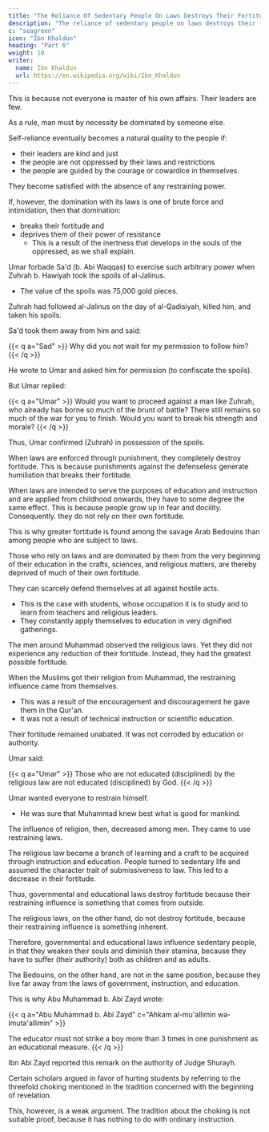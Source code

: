 ```yaml
---
title: "The Reliance Of Sedentary People On Laws Destroys Their Fortitude And Power Of Resistance"
description: "The reliance of sedentary people on laws destroys their fortitude and power of resistance"
c: "seagreen"
icon: "Ibn Khaldun"
heading: "Part 6"
weight: 10
writer:
  name: Ibn Khaldun
  url: https://en.wikipedia.org/wiki/Ibn_Khaldun
---
```



This is because not everyone is master of his own affairs. Their leaders are few. 

As a rule, man must by necessity be dominated by someone else. 

Self-reliance eventually becomes a natural quality to the people if:
- their leaders are kind and just
- the people are not oppressed by their laws and restrictions
- the people are guided by the courage or cowardice in themselves. 

They become satisfied with the absence of any restraining power. 

If, however, the domination with its laws is one of brute force and intimidation, then that domination:
- breaks their fortitude and
- deprives them of their power of resistance
  - This is a result of the inertness that develops in the souls of the oppressed, as we shall explain.

Umar forbade Sa'd (b. Abi Waqqas) to exercise such arbitrary power when Zuhrah b. Hawiyah took the spoils of al-Jalinus. 
- The value of the spoils was 75,000 gold pieces. 

Zuhrah had followed al-Jalinus on the day of al-Qadisiyah, killed him, and taken his spoils. 

Sa'd took them away from him and said:

{{< q a="Sad" >}}
Why did you not wait for my permission to follow him?
{{< /q >}}


He wrote to Umar and asked him for permission (to confiscate the spoils). 

But Umar replied:

{{< q a="Umar" >}}
Would you want to proceed against a man like Zuhrah, who already has borne so much of the brunt of battle? There still remains so much of the war for you to finish. Would you want to break his strength and morale? 
{{< /q >}}

Thus, Umar confirmed (Zuhrah) in possession of the spoils.

When laws are enforced through punishment, they completely destroy fortitude. This is because punishments against the defenseless generate humiliation that breaks their fortitude.

When laws are intended to serve the purposes of education and instruction and are applied from childhood onwards, they have to some degree the same effect. This is because people grow up in fear and docility. Consequently. they do not rely on their own fortitude.

This is why greater fortitude is found among the savage Arab Bedouins than among people who are subject to laws. 

Those who rely on laws and are dominated by them from the very beginning of their education in the crafts, sciences, and religious matters, are thereby deprived of much of their own fortitude. 

They can scarcely defend themselves at all against hostile acts.
- This is the case with students, whose occupation it is to study and to learn from teachers and religious leaders.
- They constantly apply themselves to education in very dignified gatherings. 

<!-- This situation and the fact that it destroys the power of resistance and fortitude must be understood. It is no argument against the (statement just made) that  -->

The men around Muhammad observed the religious laws. Yet they did not experience any reduction of their fortitude. Instead, they had the greatest possible fortitude. 

When the Muslims got their religion from Muhammad, the restraining influence came from themselves. 
- This was a result of the encouragement and discouragement he gave them in the Qur'an.
- It was not a result of technical instruction or scientific education.

<!-- The laws were the laws and precepts of the religion, which they received orally and which their firmly rooted (belief in) the truth of the articles of
faith caused them to observe.  -->

Their fortitude remained unabated. It was not corroded by education or authority.

Umar said:

{{< q a="Umar" >}}
Those who are not educated (disciplined) by the religious law are not educated (disciplined) by God.
{{< /q >}}


Umar wanted everyone to restrain himself. 
- He was sure that Muhammad knew best what is good for mankind.

The influence of religion, then, decreased among men. They came to use restraining laws. 

The religious law became a branch of learning and a craft to be acquired through instruction and education. People turned to sedentary life and assumed the character trait of submissiveness to law. This led to a decrease in their fortitude.

Thus, governmental and educational laws destroy fortitude because their restraining influence is something that comes from outside. 

The religious laws, on the other hand, do not destroy fortitude, because their restraining influence is something inherent. 

Therefore, governmental and educational laws influence sedentary people, in that they weaken their souls and diminish their stamina, because they have to suffer (their authority) both as children and as adults. 

The Bedouins, on the other hand, are not in the same position, because they live far away from the laws of government, instruction, and education.

This is why Abu Muhammad b. Abi Zayd wrote:

{{< q a="Abu Muhammad b. Abi Zayd" c="Ahkam al-mu'allimin wa-lmuta'allimin" >}}
<!-- , in his book on the laws governing teachers and students (), said: " -->
The educator must not strike a boy more than 3 times in one punishment as an educational measure.
{{< /q >}}


Ibn Abi Zayd reported this remark on the authority of Judge Shurayh.

Certain scholars argued in favor of hurting students by referring to the threefold choking mentioned in the tradition concerned with the beginning of revelation.  

This, however, is a weak argument. The tradition about the choking is not suitable proof, because it has nothing to do with ordinary instruction.

